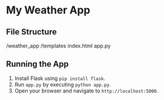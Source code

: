 # My Weather App

## File Structure

/weather_app
/templates
index.html
app.py


## Running the App

1. Install Flask using `pip install flask`.
2. Run `app.py` by executing `python app.py`.
3. Open your browser and navigate to `http://localhost:5000`.
